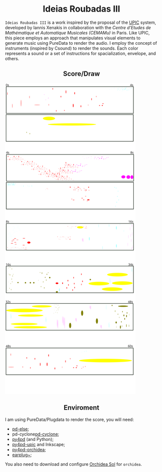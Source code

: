 <h1 align="center">Ideias Roubadas III</h1>

`Ideias Roubadas III` is a work inspired by the proposal of the [UPIC](https://en.wikipedia.org/wiki/UPIC) system, developed by Iannis Xenakis in collaboration with the _Centre d'Etudes de Mathématique et Automatique Musicales (CEMAMu)_ in Paris. Like UPIC, this piece employs an approach that manipulates visual elements to generate music using PureData to render the audio. I employ the concept of instruments (inspired by Csound) to render the sounds. Each color represents a sound or a set of instructions for spacialization, envelope, and others.

<h2 align="center">Score/Draw</h2>

<img src="https://github.com/charlesneimog/Ideias-Roubadas-III/raw/main/score.svg" alt="Image Description">

<h2 align="center">Enviroment</h2>

I am using PureData/Plugdata to render the score, you will need:

* [pd-else](https://github.com/porres/pd-else);
* pd-cyclone[pd-cyclone](https://github.com/porres/pd-cyclone);
* [py4pd](https://github.com/charlesneimog/py4pd) (and Python);
* [py4pd-upic](https://github.com/charlesneimog/py4pd-upic) and Inkscape;
* [py4pd-orchidea](https://github.com/charlesneimog/py4pd-orchidea);
* [earplug~](https://github.com/porres/pd-else);

You also need to download and configure [Orchidea Sol](https://forum.ircam.fr/projects/detail/orchideasol/) for `orchidea`.
